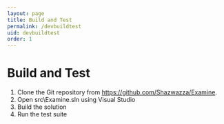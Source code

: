 ```yaml
---
layout: page
title: Build and Test
permalink: /devbuildtest
uid: devbuildtest
order: 1
---
```


Build and Test
===

1. Clone the Git repository from https://github.com/Shazwazza/Examine.
2. Open src\Examine.sln using Visual Studio
3. Build the solution
4. Run the test suite